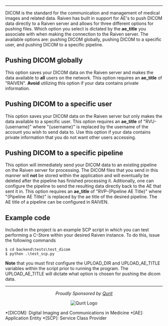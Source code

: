 
---

DICOM is the standard for the communication and management of medical images and related data. Raiven has built in support for AE's to push DICOM data directly to a Raiven server and allows for three different options for pushing files. Which option you select is dictated by the <b>ae_title</b> you associate with when making the connection to the Raiven server. The available options are: pushing DICOM globally, pushing DICOM to a specific user, and pushing DICOM to a specific pipeline.

## Pushing DICOM globally

This option saves your DICOM data on the Raiven server and makes the data available to <b>all</b> users on the network. This option requires an <b>ae_title</b> of "RAIVEN". <b>Avoid</b> utilizing this option if your data contains private information.

## Pushing DICOM to a specific user

This option saves your DICOM data on the Raiven server but only makes the data available to a specific user. This option requires an <b>ae_title</b> of "RVU-{username}" where  "{username}" is replaced by the username of the account you wish to send data to. Use this option if your data contains private information that you do not want other users accessing. 

## Pushing DICOM to a specific pipeline

This option will immediately send your DICOM data to an existing pipeline on the Raiven server for processing. The DICOM files that you send in this manner will <b>not</b> be stored within the application and will eventually be deleted after the pipeline has finished processing it. Aditionally, one can configure the pipeline to send the resulting data directly back to the AE that sent it in. This option requires an <b>ae_title</b> of "RVP-{Pipeline AE Title}" where "{Pipeline AE Title}" is replaced by the ae title of the desired pipeline. The AE title of a pipeline can be configured in RAIVEN.
## Example code

Included in the project is an example SCP script in which you can test performing a C-Store within your desired Raiven instance. To do this, issue the following commands

<div class="termy">

```console
$ cd backend\tests\test_dicom
$ python .\test_scp.py
```
</div>

<b>Note</b> that you must first configure the UPLOAD_DIR and UPLOAD_AE_TITLE variables within the script prior to running the program. The UPLOAD_AE_TITLE will dictate what option is chosen for pushing the dicom data.

---

<p align="center">
  <em>Proudly Sponsored by <a href="https://qurit.ca">Qurit</a></em>
</p>
<p align="center">
  <img src="../assets/qurit-logo-text.png" alt="Qurit Logo" style="max-height: 100px" />
</p>

<!-- Abbreviations -->
*[DICOM]: Digital Imaging and Communications in Medicine
*[AE]: Application Entity
*[SCP]: Service Class Provider